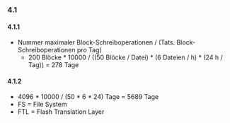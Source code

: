 ###  4.1
####  4.1.1
- Nummer maximaler Block-Schreiboperationen / (Tats. Block-Schreiboperationen pro Tag)
  - 200 Blöcke * 10000 / ((50 Blöcke / Datei) * (6 Dateien / h) * (24 h / Tag)) = 278 Tage

####  4.1.2
- 4096 * 10000 / (50 * 6 * 24) Tage = 5689 Tage
- FS = File System
- FTL = Flash Translation Layer
